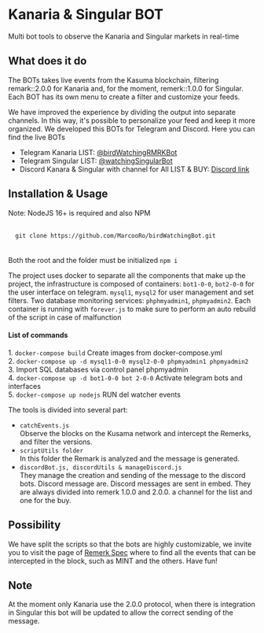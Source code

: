 <h1>Kanaria & Singular BOT</h1>
<p>Multi bot tools to observe the Kanaria and Singular markets in real-time</p>

<h2>What does it do</h2>
<p>The BOTs takes live events from the Kasuma blockchain, filtering remark::2.0.0 for Kanaria and, for the moment, remerk::1.0.0 for Singular. Each BOT has its own menu to create a filter and customize your feeds.</p>
  
<p>We have improved the experience by dividing the output into separate channels. In this way, it's possible to personalize your feed and keep it more organized. We developed this BOTs for Telegram and Discord.
Here you can find the live BOTs
</p>
  <ul>
  <li>Telegram Kanaria LIST: <a href='https://telegram.me/birdWatchingRMRKBot'>@birdWatchingRMRKBot</a></li>
    <li>Telegram Singular LIST: <a href='https://telegram.me/watchingSingularBot'>@watchingSingularBot</a></li>
    <li>Discord Kanara & Singular with channel for All LIST & BUY: <a href="https://discord.gg/Sxb8cXJD">Discord link</a></li>
  </ul>
  
<h2>Installation & Usage</h2>
<p>Note: NodeJS 16+ is required and also NPM<br><br>
<code>
  git clone https://github.com/MarcooRo/birdWatchingBot.git
</code>
<br><br>
Both the root and the folder must be initialized <code>npm i</code>
</p>
<p>The project uses docker to separate all the components that make up the project, the infrastructure is composed of containers: <code>bot1-0-0</code>, <code>bot2-0-0</code> for the user interface on telegram. <code>mysql1</code>, <code>mysql2</code> for user management and set filters. Two database monitoring services: <code>phphmyadmin1</code>, <code>phpmyadmin2</code>.
Each container is running with <code>forever.js</code> to make sure to perform an auto rebuild of the script in case of malfunction</p> 

<h4>List of commands</h4>
<p>
1. <code>docker-compose build</code> Create images from docker-compose.yml<br>
2. <code>docker-compose up -d mysql1-0-0 mysql2-0-0 phpmyadmin1 phpmyadmin2</code><br>
3. Import SQL databases via control panel phpmyadmin<br>
4. <code>docker-compose up -d bot1-0-0 bot 2-0-0</code> Activate telegram bots and interfaces<br>
5. <code>docker-compose up nodejs</code> RUN del watcher events<br>
</p>

<p>The tools is divided into several part:<br>
  <ul>
    <li><code>catchEvents.js</code><br>Observe the blocks on the Kusama network and intercept the Remerks, and filter the versions.</li>  
    <li><code>scriptUtils folder</code><br>In this folder the Remark is analyzed and the message is generated.</li>  
    <li><code>discordBot.js, discordUtils & manageDiscord.js</code><br>They manage the creation and sending of the message to the discord bots. Discord message are. Discord messages are sent in embed. They are always divided into remerk 1.0.0 and 2.0.0. a channel for the list and one for the buy.
  </ul>
</p>
  
 <h2>Possibility</h2>
  <p>We have split the scripts so that the bots are highly customizable, we invite you to visit the page of <a href="https://github.com/rmrk-team/rmrk-spec" target="_blank">Remerk Spec</a> where to find all the events that can be intercepted in the block, such as MINT and the others. Have fun!</p>
  
 <h2>Note</h2>
 <p>At the moment only Kanaria use the 2.0.0 protocol, when there is integration in Singular this bot will be updated to allow the correct sending of the message.</p>
